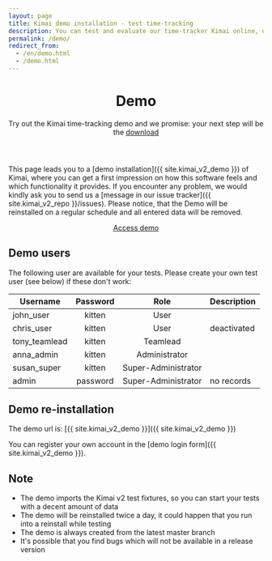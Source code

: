 ```yaml
---
layout: page
title: Kimai demo installation - test time-tracking
description: You can test and evaluate our time-tracker Kimai online, directly from our page.
permalink: /demo/
redirect_from:
  - /en/demo.html
  - /demo.html
---
```


<header class="major">
	<h1>Demo</h1>
	<p>Try out the Kimai time-tracking demo and we promise: your next step will be the <a href="{{ site.download_url }}">download</a></p>
</header>

This page leads you to a [demo installation]({{ site.kimai_v2_demo }}) of Kimai, where you can get a first
impression on how this software feels and which functionality it provides.
If you encounter any problem, we would kindly ask you to send us a [message in our issue tracker]({{ site.kimai_v2_repo }}/issues).
Please notice, that the Demo will be reinstalled on a regular schedule and all entered data will be removed.

<p style="text-align:center">
    <a href="{{ site.kimai_v2_demo }}" target="_blank" class="button icon fa-clock-o">Access demo</a>
</p>

## Demo users

The following user are available for your tests. Please create your own test user (see below) if these don't work:

| Username | Password | Role | Description |
|---|:---:|:---:|---|
| john_user | kitten | User | |
| chris_user | kitten | User | deactivated |
| tony_teamlead | kitten | Teamlead | |
| anna_admin | kitten | Administrator | |
| susan_super | kitten | Super-Administrator | |
| admin | password | Super-Administrator | no records |

## Demo re-installation

The demo url is: [{{ site.kimai_v2_demo }}]({{ site.kimai_v2_demo }})

<script src="https://demo-v2.kimai.org/status.php"></script>

You can register your own account in the [demo login form]({{ site.kimai_v2_demo }}).

## Note

- The demo imports the Kimai v2 test fixtures, so you can start your tests with a decent amount of data 
- The demo will be reinstalled twice a day, it could happen that you run into a reinstall while testing
- The demo is always created from the latest master branch
- It's possible that you find bugs which will not be available in a release version
